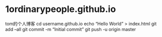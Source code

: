 # 1ordinarypeople.github.io
tom的个人博客
cd username.github.io
echo “Hello World” > index.html
git add –all
git commit -m “Initial commit”
git push -u origin master
